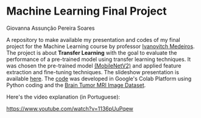 # Machine Learning Final Project
Giovanna Assunção Pereira Soares

A repository to make available my presentation and codes of my final project for the Machine Learning course by professor [Ivanovitch Medeiros](https://github.com/ivanovitchm). The project is about **Transfer Learning** with the goal to evaluate the performance of a pre-trained model using transfer learning techniques. It was chosen the pre-trained model [(MobileNetV2)](https://arxiv.org/pdf/1801.04381v4) and applied feature extraction and fine-tuning techniques. The slideshow presentation is available [here](https://www.canva.com/design/DAGdf2BT9_4/Jq3bZAUgoremX9CRIdvcRQ/edit?utm_content=DAGdf2BT9_4&utm_campaign=designshare&utm_medium=link2&utm_source=sharebutton). The [code](https://colab.research.google.com/drive/1Hi1-fIKWOMgyYQW416aCuBpNT-JGggQ6#scrollTo=_dwW6hZC4g25) was developed in Google's Colab Platform using Python coding and the [Brain Tumor MRI Image Dataset](https://www.kaggle.com/datasets/arifmia/brain-tumor-mri-image-dataset-updated/data).

Here's the video explanation (in Portuguese): 

https://www.youtube.com/watch?v=1136pUuPqew

